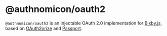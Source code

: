 # @authnomicon/oauth2

`@authnomicon/oauth2` is an injectable OAuth 2.0 implementation for [Bixby.js](https://github.com/bixbyjs),
based on [OAuth2orize](https://github.com/jaredhanson/oauth2orize) and [Passport](http://passportjs.org/).
